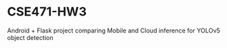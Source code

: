# CSE471-HW3
Android + Flask project comparing Mobile and Cloud inference for YOLOv5 object detection
